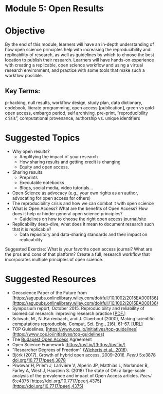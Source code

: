 
# Module 5: Open Results
# Objective
By the end of this module, learners will have an in-depth understanding of how open science principles help with increasing the reproducibility and replicability of research, as well as guidelines by which to choose the best location to publish their research. Learners will have hands-on experience with creating a replicable, open science workflow and using a virtual research environment, and practice with some tools that make such a workflow possible. 

## Key Terms: 
p-hacking, null results, workflow design, study plan, data dictionary, codebook, literate programming, open access [publication], green vs gold open access, embargo period, self archiving, pre-print, “reproducibility crisis”, computational provenance, authorship vs. unique identifiers 

# Suggested Topics
* Why open results?
     - Amplifying the impact of your research
     - How sharing results and getting credit is changing
     - Equity and open access.
* Sharing results
     - Preprints
     - Executable notebooks
     - Blogs, social media, video tutorials…
* Open Science as advocacy (e.g., your own rights as an author, advocating for open access for others) 
* The reproducibility crisis and how we can combat it with open science
* What is Open Access? What are the benefits of Open Access? How does it help or hinder general open science principles?
     - Guidelines on how to choose the right open access journal/site
* Replicability deep-dive; what does it mean to document research such that it is replicable? 
     - Data repository and data-sharing standards and their impact on replicability 


Suggested Exercise: What is your favorite open access journal? What are the pros and cons of that platform? Create a full, research workflow that incorporates multiple principles of open science. 

# Suggested Resources
* Geoscience Paper of the Future from [https://agupubs.onlinelibrary.wiley.com/doi/full/10.1002/2015EA000136](https://agupubs.onlinelibrary.wiley.com/doi/full/10.1002/2015EA000136) 
* Symposium report, October 2015. Reproducibility and reliability of biomedical research: improving research practice [[PDF.](https://acmedsci.ac.uk/viewFile/56314e40aac61.pdf)]
* Schwab, M., N. Karrenbach, and J. Claerbout (2000), Making scientific computations reproducible, Comput. Sci. Eng., 2(6), 61–67. [[URL](http://sep.stanford.edu/lib/exe/fetch.php?id=sep%3Aresearch%3Areproducible&cache=cache&media=sep:research:reproducible:cip.pdf)]
* TOP Guidelines, [https://www.cos.io/initiatives/top-guidelines](https://www.cos.io/initiatives/top-guidelines) 
* The [Budapest Open Access](http://www.budapestopenaccessinitiative.org/read) Agreement
* Open Science Framework [https://osf.io/](https://osf.io/) 
* "Researcher Degrees of Freedom" ([Wicherts et al., 2016](https://doi.org/10/gc5sjn)).
* Björk (2017). Growth of hybrid open access, 2009–2016. _PeerJ_ 5:e3878 [doi.org/10.7717/peerj.3878](https://doi.org/10.7717/peerj.3878)
* Piwowar H, Priem J, Larivière V, Alperin JP, Matthias L, Norlander B, Farley A, West J, Haustein S. (2018) The state of OA: a large-scale analysis of the prevalence and impact of Open Access articles. _PeerJ_ 6:e4375 [https://doi.org/10.7717/peerj.4375](https://doi.org/10.7717/peerj.4375)

